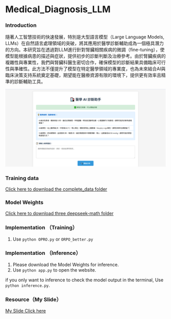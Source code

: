# Medical_Diagnosis_LLM  

### Introduction  
隨著人工智慧技術的快速發展，特別是大型語言模型（Large Language Models, LLMs）在自然語言處理領域的突破，將其應用於醫學診斷輔助成為一個極具潛力的方向。本研究旨在透過對LLM進行針對腎臟相關疾病的微調（fine-tuning），使模型能根據病患的描述與症狀，提供初步的診斷判斷及治療參考。由於腎臟疾病的複雜性與專業性，我們與腎臟科醫生密切合作，確保模型的診斷結果具備臨床可行性與準確性。此方法不僅提升了模型在特定醫學領域的專業度，也為未來結合AI與臨床決策支持系統奠定基礎，期望能在醫療資源有限的環境下，提供更有效率且精準的診斷輔助工具。  

![image](https://github.com/Azure0413/Medical_Diagnosis_LLM/blob/main/src/model.png)  

### Training data  
[Click here to download the complete_data folder](https://drive.google.com/drive/folders/1xt8L3lgNJeakXneSL71Nk-NECKxhnXzP)  

### Model Weights  
[Click here to download three deepseek-math folder](https://drive.google.com/drive/folders/1xt8L3lgNJeakXneSL71Nk-NECKxhnXzP)  

### Implementation （Training） 
1. Use `python OPRO.py` or `ORPO_better.py`  

### Implementation （Inference） 
1. Please download the Model Weights for inference.  
2. Use `python app.py` to open the website.  

if you only want to inference to check the model output in the terminal, Use `python inference.py`.

###  Resource（My Slide）    
[My Slide Click here](https://docs.google.com/presentation/d/1LieUY-IJSg18fvF3PCINxAdSzGjXkOjI0S_ZuxBNNuU/edit?usp=sharing)  
